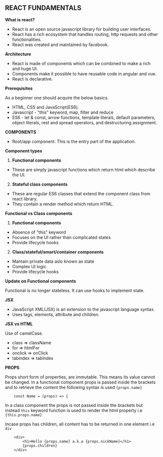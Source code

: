 ## REACT FUNDAMENTALS

**What is react?**

- React is an open source javascript library for building user interfaces.
- React has a rich ecosystem that handles routing, http requests and other functionalities.
- React was created and maintained by facebook.

**Architecture**

- React is made of components which can be combined to make a rich and huge UI.
- Components make it possible to have reusable code in angular and vue.
- React is declarative.

**Prerequisites**

As a beginner one should acquire the below basics.
- HTML, CSS and JavaScript(ES6).
- Javascript - "this" keyword, map, filter and reduce
- ES6 - let & const, arrow functions, template literals, default parameters, object literals, rest and spread      operators, and destructuring assignment.
 
**COMPONENTS**

- Root/app component. This is the entry part of the application.

**Component types**

1. **Functional components**

- These are simply javascript functions which return html which describe the UI.

2. **Stateful class components** 

- These are regular ES6 classes that extend the component class from react library.
- They contain a render method which return HTML.

**Functional vs Class components**

1. **Functional components**

- Absence of "this" keyword
- Focuses on the UI rather than complicated states
- Provide lifecycle hooks 

2. **Class/stateful/smart/container components**

- Mantain private data aslo known as state
- Complex UI logic
- Provide lifecycle hooks 

**Update on Functional components**

Functional is no longer stateless. It can use hooks to implement state.

**JSX**

- JavaScript XML(JSX) is an extension to the javascript language syntax.
- Uses tags, elements, attribute and children.

**JSX vs HTML**

Use of camelCase.

- class => className
- for => htmlFor
- onclick => onClick
- tabindex => tabIndex


**PROPS**

Props short form of properties, are immutable. This means its value cannot be changed.
In a functional component props is passed inside the brackets and to retrieve the content the following syntax is used `{props.name}`

        const Name = (props) => {

In a class component the props is not passed inside the brackets but instead `this` keyword function is used to render the html property i.e `{this.props.name}`

Incase props has children, all content has to be returned in one element i.e `div`

        <div>
            <h1>Hello {props.name} a.k.a {props.nickName}</h1>
            {props.children}
        </div>

